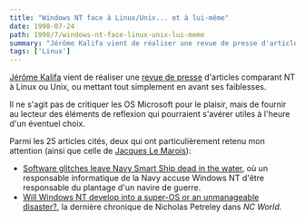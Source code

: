 ```yaml
---
title: "Windows NT face à Linux/Unix... et à lui-même"
date: 1998-07-24
path: 1998/7/windows-nt-face-linux-unix-lui-meme
summary: "Jérôme Kalifa vient de réaliser une revue de presse d'articles comparant NT à Linux ou Unix, ou mettant tout simplement en avant ses faiblesses."
tags: ['Linux']
---
```


<P>
<A HREF="mailto:kalifa@cmapx.polytechnique.fr">Jérôme Kalifa</A> vient de
réaliser une <A HREF="http://www.linux-center.org/articles/9807/NT.html">revue
de presse</A> d'articles comparant NT à Linux ou Unix, ou
mettant tout simplement en avant ses faiblesses.
</P>

<P>Il ne s'agit pas de critiquer les OS Microsoft pour le plaisir,
mais de fournir au lecteur des éléments de reflexion qui pourraient
s'avérer utiles à l'heure d'un éventuel choix.</P>

<P>
Parmi les 25 articles cités, deux qui ont particulièrement retenu mon
attention (ainsi que celle de <A HREF="mailto:jlm@geneanet.org">Jacques Le
Marois</A>):
</P>

<UL>

<LI><A HREF="http://www.gcn.com/gcn/1998/July13/cov2.htm">Software
glitches leave Navy Smart Ship dead in the water</A>, où un responsable
informatique de la Navy accuse Windows NT d'être responsable du plantage
d'un navire de guerre.
<LI><A HREF="http://www.ncworldmag.com/ncw-06-1998/ncw-06-lastten.html">Will Windows NT develop into a super-OS or an unmanageable disaster?</A>,
la dernière chronique de Nicholas Petreley dans <EM>NC World</EM>.
</UL>


